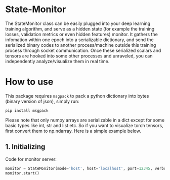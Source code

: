 # State-Monitor
The StateMonitor class can be easily plugged into your deep learning training algorithm, and serve as a hidden state (for example the training losses, validation metrics or even hidden features) monitor. It gathers the infomation within one epoch into a serializable dictionary, and send the serialized binary codes to another process/machine outside this training process through socket communication. Once these serialized scalars and tensors are hooked into some other processes and unraveled, you can independently analyze/visualize them in real time.
# How to use
This package requires `msgpack` to pack a python dictionary into bytes (binary version of json), simply run:
```
pip install msgpack
```
Please note that only numpy arrays are serializable in a dict except for some basic types like int, str and list etc. So if you want to visualize torch tensors, first convert them to np.ndarray. Here is a simple example below.
## 1. Initializing
Code for monitor server:
```python
monitor = StateMonitor(mode='host', host='localhost', port=12345, verbose=True)
monitor.start()
```



